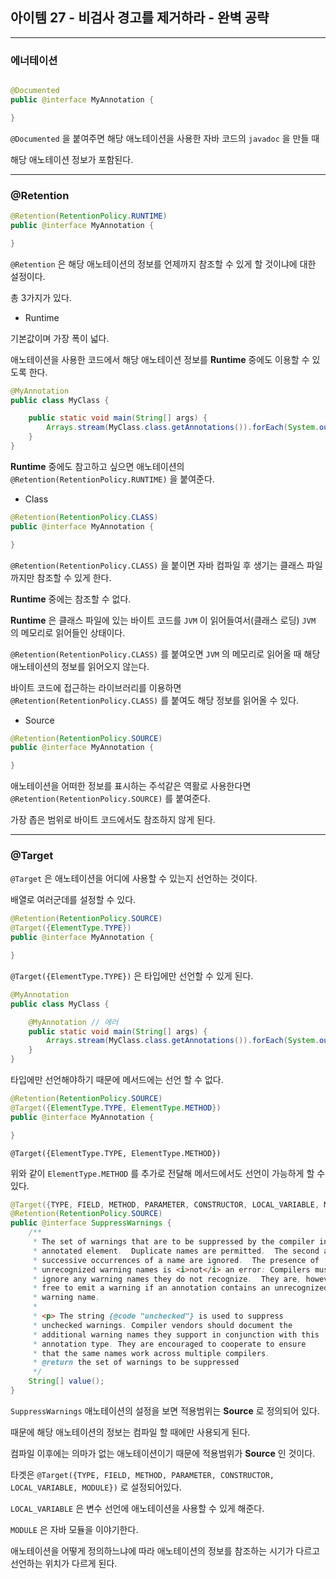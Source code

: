 ## 아이템 27 - 비검사 경고를 제거하라 - 완벽 공략
---

### 에너테이션

```java

@Documented
public @interface MyAnnotation {

}
```

``@Documented`` 을 붙여주면 해당 애노테이션을 사용한 자바 코드의 ``javadoc`` 을 만들 때 

해당 애노테이션 정보가 포함된다.

---

### @Retention

```java
@Retention(RetentionPolicy.RUNTIME)
public @interface MyAnnotation {

}
```

``@Retention`` 은 해당 애노테이션의 정보를 언제까지 참조할 수 있게 할 것이냐에 대한 설정이다.

총 3가지가 있다.

- Runtime
  
기본값이며 가장 폭이 넓다.

애노테이션을 사용한 코드에서 해당 애노테이션 정보를 __Runtime__ 중에도 이용할 수 있도록 한다.

```java
@MyAnnotation
public class MyClass {

    public static void main(String[] args) {
        Arrays.stream(MyClass.class.getAnnotations()).forEach(System.out::println);
    }
}
```

__Runtime__ 중에도 참고하고 싶으면 애노테이션의 ``@Retention(RetentionPolicy.RUNTIME)`` 을 붙여준다.

- Class

```java
@Retention(RetentionPolicy.CLASS)
public @interface MyAnnotation {

}
```

``@Retention(RetentionPolicy.CLASS)`` 을 붙이면 자바 컴파일 후 생기는 클래스 파일까지만 참조할 수 있게 한다.

__Runtime__ 중에는 참조할 수 없다.

__Runtime__ 은 클래스 파일에 있는 바이트 코드를 ``JVM`` 이 읽어들여서(클래스 로딩) ``JVM`` 의 메모리로 읽어들인 상태이다.

``@Retention(RetentionPolicy.CLASS)`` 를 붙여오면 ``JVM`` 의 메모리로 읽어올 때 해당 애노테이션의 정보를 읽어오지 않는다.

바이트 코드에 접근하는 라이브러리를 이용하면 ``@Retention(RetentionPolicy.CLASS)`` 를 붙여도 해당 정보를 읽어올 수 있다.

- Source

```java
@Retention(RetentionPolicy.SOURCE)
public @interface MyAnnotation {

}
```

애노테이션을 어떠한 정보를 표시하는 주석같은 역활로 사용한다면 ``@Retention(RetentionPolicy.SOURCE)`` 를 붙여준다.

가장 좁은 범위로 바이트 코드에서도 참조하지 않게 된다.

---

### @Target

``@Target`` 은 애노테이션을 어디에 사용할 수 있는지 선언하는 것이다.

배열로 여러군데를 설정할 수 있다.

```java
@Retention(RetentionPolicy.SOURCE)
@Target({ElementType.TYPE})
public @interface MyAnnotation {

}
```

``@Target({ElementType.TYPE})`` 은 타입에만 선언할 수 있게 된다.

```java
@MyAnnotation
public class MyClass {

    @MyAnnotation // 에러
    public static void main(String[] args) {
        Arrays.stream(MyClass.class.getAnnotations()).forEach(System.out::println);
    }
}

```

타입에만 선언해야하기 때문에 메서드에는 선언 할 수 없다.

```java
@Retention(RetentionPolicy.SOURCE)
@Target({ElementType.TYPE, ElementType.METHOD})
public @interface MyAnnotation {

}
```

```
@Target({ElementType.TYPE, ElementType.METHOD})
```

위와 같이 ``ElementType.METHOD`` 를 추가로 전달해 메서드에서도 선언이 가능하게 할 수 있다.

```java
@Target({TYPE, FIELD, METHOD, PARAMETER, CONSTRUCTOR, LOCAL_VARIABLE, MODULE})
@Retention(RetentionPolicy.SOURCE)
public @interface SuppressWarnings {
    /**
     * The set of warnings that are to be suppressed by the compiler in the
     * annotated element.  Duplicate names are permitted.  The second and
     * successive occurrences of a name are ignored.  The presence of
     * unrecognized warning names is <i>not</i> an error: Compilers must
     * ignore any warning names they do not recognize.  They are, however,
     * free to emit a warning if an annotation contains an unrecognized
     * warning name.
     *
     * <p> The string {@code "unchecked"} is used to suppress
     * unchecked warnings. Compiler vendors should document the
     * additional warning names they support in conjunction with this
     * annotation type. They are encouraged to cooperate to ensure
     * that the same names work across multiple compilers.
     * @return the set of warnings to be suppressed
     */
    String[] value();
}
```

``SuppressWarnings`` 애노테이션의 설정을 보면 적용범위는 __Source__ 로 정의되어 있다.

때문에 해당 애노테이션의 정보는 컴파일 할 때에만 사용되게 된다.

컴파일 이후에는 의마가 없는 애노테이션이기 때문에 적용범위가 __Source__ 인 것이다.

타겟은 ``@Target({TYPE, FIELD, METHOD, PARAMETER, CONSTRUCTOR, LOCAL_VARIABLE, MODULE})`` 로 설정되어있다.

``LOCAL_VARIABLE`` 은 변수 선언에 애노테이션을 사용할 수 있게 해준다.

``MODULE`` 은 자바 모듈을 이야기한다.

애노테이션을 어떻게 정의하느냐에 따라 애노테이션의 정보를 참조하는 시기가 다르고 선언하는 위치가 다르게 된다.

